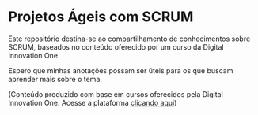# Projetos Ágeis com SCRUM

Este repositório destina-se ao compartilhamento de conhecimentos sobre SCRUM, baseados no conteúdo oferecido por um curso da Digital Innovation One

Espero que minhas anotações possam ser úteis para os que buscam aprender mais sobre o tema.

(Conteúdo produzido com base em cursos oferecidos pela Digital Innovation One. Acesse a plataforma [clicando aqui](https://www.digitalinnovation.one))